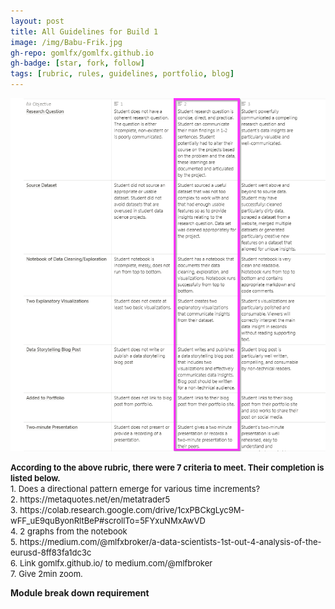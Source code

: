 ```yaml
---
layout: post
title: All Guidelines for Build 1
image: /img/Babu-Frik.jpg
gh-repo: gomlfx/gomlfx.github.io
gh-badge: [star, fork, follow]
tags: [rubric, rules, guidelines, portfolio, blog]
---
```


![rubric](/img/rubric.png)

<font size="-1">
<b>According to the above rubric, there were 7 criteria to meet. Their completion is listed below.</b><br>
1. Does a directional pattern emerge for various time increments?<br>  
2. https://metaquotes.net/en/metatrader5<br>
3. https://colab.research.google.com/drive/1cxPBCkgLyc9M-wFF_uE9quByonRltBeP#scrollTo=5FYxuNMxAwVD<br> 
4. 2 graphs from the notebook<br>
5. https://medium.com/@mlfxbroker/a-data-scientists-1st-out-4-analysis-of-the-eurusd-8ff83fa1dc3c<br>
6. Link gomlfx.github.io/ to medium.com/@mlfbroker <br>
7. Give 2min zoom.<br>
</font>

<b>Module break down requirement</b>
